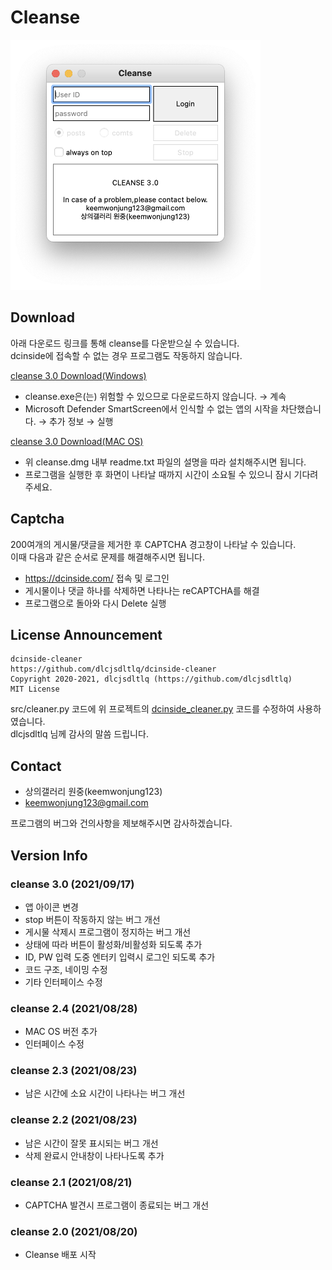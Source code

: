# Cleanse

<img alt="screenshot" src="/img/macos.png" height=400 width=400>

## Download

아래 다운로드 링크를 통해 cleanse를 다운받으실 수 있습니다.  
dcinside에 접속할 수 없는 경우 프로그램도 작동하지 않습니다.

[cleanse 3.0 Download(Windows)](https://github.com/keemwonjung123/cleanse/raw/master/dist/cleanse.exe)

- cleanse.exe은(는) 위험할 수 있으므로 다운로드하지 않습니다. → 계속
- Microsoft Defender SmartScreen에서 인식할 수 없는 앱의 시작을 차단했습니다. → 추가 정보 → 실행

[cleanse 3.0 Download(MAC OS)](https://github.com/keemwonjung123/cleanse/raw/master/dist/cleanse.dmg)

- 위 cleanse.dmg 내부 readme.txt 파일의 설명을 따라 설치해주시면 됩니다.
- 프로그램을 실행한 후 화면이 나타날 때까지 시간이 소요될 수 있으니 잠시 기다려주세요.

## Captcha

200여개의 게시물/댓글을 제거한 후 CAPTCHA 경고창이 나타날 수 있습니다.  
이때 다음과 같은 순서로 문제를 해결해주시면 됩니다.

- https://dcinside.com/ 접속 및 로그인
- 게시물이나 댓글 하나를 삭제하면 나타나는 reCAPTCHA를 해결
- 프로그램으로 돌아와 다시 Delete 실행

## License Announcement

```
dcinside-cleaner
https://github.com/dlcjsdltlq/dcinside-cleaner
Copyright 2020-2021, dlcjsdltlq (https://github.com/dlcjsdltlq)
MIT License
```

src/cleaner.py 코드에 위 프로젝트의 [dcinside_cleaner.py](https://github.com/dlcjsdltlq/dcinside-cleaner/blob/master/dcinside_cleaner/dcinside_cleaner.py) 코드를 수정하여 사용하였습니다.  
dlcjsdltlq 님께 감사의 말씀 드립니다.

## Contact

- 상의갤러리 원중(keemwonjung123)
- keemwonjung123@gmail.com

프로그램의 버그와 건의사항을 제보해주시면 감사하겠습니다.

## Version Info

### cleanse 3.0 (2021/09/17)

- 앱 아이콘 변경
- stop 버튼이 작동하지 않는 버그 개선
- 게시물 삭제시 프로그램이 정지하는 버그 개선
- 상태에 따라 버튼이 활성화/비활성화 되도록 추가
- ID, PW 입력 도중 엔터키 입력시 로그인 되도록 추가
- 코드 구조, 네이밍 수정
- 기타 인터페이스 수정

### cleanse 2.4 (2021/08/28)

- MAC OS 버전 추가
- 인터페이스 수정

### cleanse 2.3 (2021/08/23)

- 남은 시간에 소요 시간이 나타나는 버그 개선

### cleanse 2.2 (2021/08/23)

- 남은 시간이 잘못 표시되는 버그 개선
- 삭제 완료시 안내창이 나타나도록 추가

### cleanse 2.1 (2021/08/21)

- CAPTCHA 발견시 프로그램이 종료되는 버그 개선

### cleanse 2.0 (2021/08/20)

- Cleanse 배포 시작
